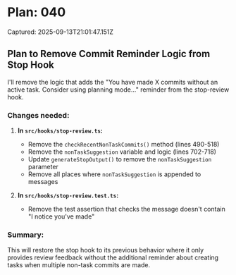 # Plan: 040

Captured: 2025-09-13T21:01:47.151Z

## Plan to Remove Commit Reminder Logic from Stop Hook

I'll remove the logic that adds the "You have made X commits without an active task. Consider using planning mode..." reminder from the stop-review hook.

### Changes needed:

1. **In `src/hooks/stop-review.ts`:**
   - Remove the `checkRecentNonTaskCommits()` method (lines 490-518)
   - Remove the `nonTaskSuggestion` variable and logic (lines 702-718)
   - Update `generateStopOutput()` to remove the `nonTaskSuggestion` parameter
   - Remove all places where `nonTaskSuggestion` is appended to messages

2. **In `src/hooks/stop-review.test.ts`:**
   - Remove the test assertion that checks the message doesn't contain "I notice you've made"

### Summary:
This will restore the stop hook to its previous behavior where it only provides review feedback without the additional reminder about creating tasks when multiple non-task commits are made.